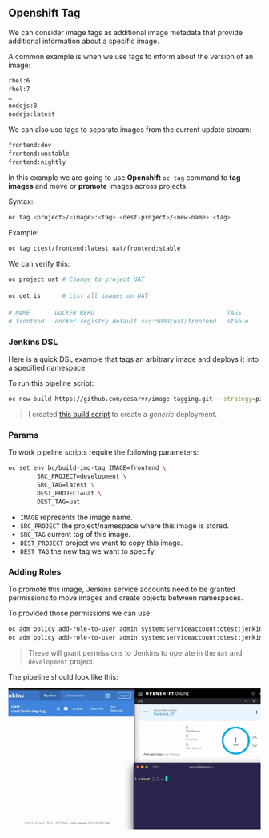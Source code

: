 ## Openshift Tag

We can consider image tags as additional image metadata that provide additional information about a specific image. 

A common example is when we use tags to inform about the version of  an image:

```sh
rhel:6
rhel:7
…
nodejs:8
nodejs:latest
```

We can also use tags to separate images from the current update stream:

```sh 
frontend:dev
frontend:unstable
frontend:nightly 
```

In this example we are going to use **Openshift** ``oc tag`` command to **tag images** and move or **promote** images across projects. 

Syntax: 

```sh
oc tag <project>/<image>:<tag> <dest-project>/<new-name>:<tag>
```

Example: 

```sh
oc tag ctest/frontend:latest uat/frontend:stable
```

We can verify this:

```sh
oc project uat # Change to project UAT 

oc get is      # List all images on UAT

# NAME       DOCKER REPO                                     TAGS      ...
# frontend   docker-registry.default.svc:5000/uat/frontend   stable    ...
```

### Jenkins DSL 

Here is a quick DSL example that tags an arbitrary image and deploys it into a specified namespace.

To run this pipeline script: 

```sh
oc new-build https://github.com/cesarvr/image-tagging.git --strategy=pipeline --name=build-img-tag
```

> I created [this build script](https://github.com/cesarvr/image-tagging/blob/master/build.sh) to create a *generic* deployment.


### Params

To work pipeline scripts require the following parameters:

```sh
oc set env bc/build-img-tag IMAGE=frontend \
		SRC_PROJECT=development \
		SRC_TAG=latest \
		DEST_PROJECT=uat \
		DEST_TAG=uat 
```

- ``IMAGE`` represents the image name. 
- ``SRC_PROJECT`` the project/namespace where this image is stored. 
- ``SRC_TAG`` current tag of this image. 
- ``DEST_PROJECT`` project we want to copy this image.
- ``DEST_TAG`` the new tag we want to specify.


### Adding Roles 

To promote this image, Jenkins service accounts need to be granted permissions to move images and create objects between namespaces.

To provided those permissions we can use: 

```sh
oc adm policy add-role-to-user admin system:serviceaccount:ctest:jenkins -n uat
oc adm policy add-role-to-user admin system:serviceaccount:ctest:jenkins -n development
```

> These will grant permissions to Jenkins to operate in the ``uat`` and ``development`` project. 


The pipeline should look like this: 

![](https://github.com/cesarvr/image-tagging/blob/master/img/tagging.gif?raw=true)

